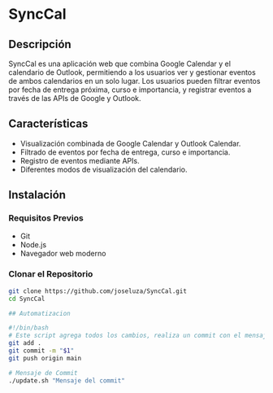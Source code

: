 # SyncCal

## Descripción
SyncCal es una aplicación web que combina Google Calendar y el calendario de Outlook, permitiendo a los usuarios ver y gestionar eventos de ambos calendarios en un solo lugar. Los usuarios pueden filtrar eventos por fecha de entrega próxima, curso e importancia, y registrar eventos a través de las APIs de Google y Outlook.

## Características
- Visualización combinada de Google Calendar y Outlook Calendar.
- Filtrado de eventos por fecha de entrega, curso e importancia.
- Registro de eventos mediante APIs.
- Diferentes modos de visualización del calendario.

## Instalación

### Requisitos Previos
- Git
- Node.js 
- Navegador web moderno

### Clonar el Repositorio
```sh
git clone https://github.com/joseluza/SyncCal.git
cd SyncCal

## Automatizacion

#!/bin/bash
# Este script agrega todos los cambios, realiza un commit con el mensaje proporcionado y empuja los cambios a la rama 'main' en GitHub.
git add .
git commit -m "$1"
git push origin main

# Mensaje de Commit
./update.sh "Mensaje del commit"
